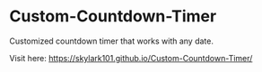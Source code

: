# Custom-Countdown-Timer
Customized countdown timer that works with any date.

Visit here: https://skylark101.github.io/Custom-Countdown-Timer/
